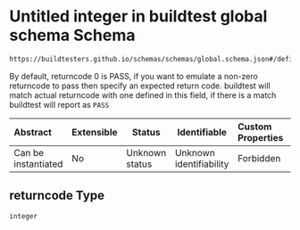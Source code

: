 # Untitled integer in buildtest global schema Schema

```txt
https://buildtesters.github.io/schemas/schemas/global.schema.json#/definitions/status/properties/returncode
```

By default, returncode 0 is PASS, if you want to emulate a non-zero returncode to pass then specify an expected return code. buildtest will match actual returncode with one defined in this field, if there is a match buildtest will report as `PASS`


| Abstract            | Extensible | Status         | Identifiable            | Custom Properties | Additional Properties | Access Restrictions | Defined In                                                               |
| :------------------ | ---------- | -------------- | ----------------------- | :---------------- | --------------------- | ------------------- | ------------------------------------------------------------------------ |
| Can be instantiated | No         | Unknown status | Unknown identifiability | Forbidden         | Allowed               | none                | [global.schema.json\*](../out/global.schema.json "open original schema") |

## returncode Type

`integer`
